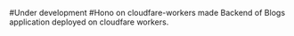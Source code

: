 #Under development
#Hono on cloudfare-workers made Backend of Blogs application deployed on cloudfare workers.
